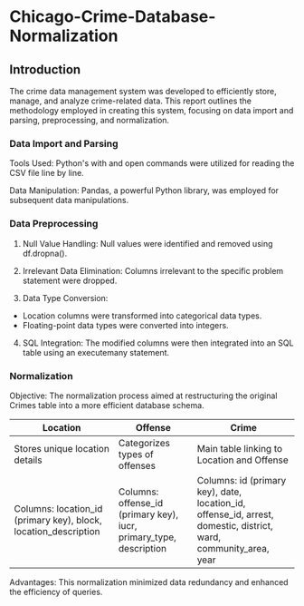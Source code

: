 # Chicago-Crime-Database-Normalization

## Introduction

The crime data management system was developed to efficiently store, manage, and analyze crime-related data. This report outlines the methodology employed in creating this system, focusing on data import and parsing, preprocessing, and normalization.

### Data Import and Parsing

Tools Used: Python's with and open commands were utilized for reading the CSV file line by line.

Data Manipulation: Pandas, a powerful Python library, was employed for subsequent data manipulations.

### Data Preprocessing

1. Null Value Handling: Null values were identified and removed using df.dropna().

2. Irrelevant Data Elimination: Columns irrelevant to the specific problem statement were dropped.

3. Data Type Conversion:
- Location columns were transformed into categorical data types.
- Floating-point data types were converted into integers.

4. SQL Integration: The modified columns were then integrated into an SQL table using an executemany statement.

### Normalization

Objective: The normalization process aimed at restructuring the original Crimes table into a more efficient database schema.


| Location | Offense | Crime |
| ------------- | ------------- | ------------- |
| Stores unique location details | Categorizes types of offenses | Main table linking to Location and Offense |
| Columns: location_id (primary key), block, location_description | Columns: offense_id (primary key), iucr, primary_type, description | Columns: id (primary key), date, location_id, offense_id, arrest, domestic, district, ward, community_area, year |


Advantages: This normalization minimized data redundancy and enhanced the efficiency of queries.
